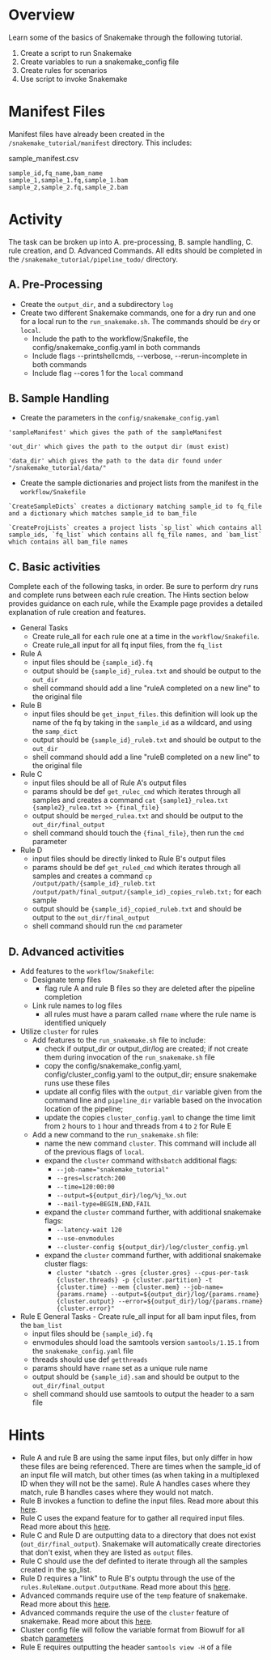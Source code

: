 # Overview
Learn some of the basics of Snakemake through the following tutorial.

1. Create a script to run Snakemake
2. Create variables to run a snakemake_config file
3. Create rules for scenarios
4. Use script to invoke Snakemake

# Manifest Files
Manifest files have already been created in the `/snakemake_tutorial/manifest` directory. This includes:

sample_manifest.csv
```
sample_id,fq_name,bam_name
sample_1,sample_1.fq,sample_1.bam
sample_2,sample_2.fq,sample_2.bam
```

# Activity
The task can be broken up into A. pre-processing, B. sample handling, C. rule creation, and D. Advanced Commands. All edits should be completed in the `/snakemake_tutorial/pipeline_todo/` directory.

## A. Pre-Processing 

- Create the `output_dir`, and a subdirectory `log`
- Create two different Snakemake commands, one for a dry run and one for a local run to the `run_snakemake.sh`. The commands should be `dry` or `local`.
    - Include the path to the workflow/Snakefile, the config/snakemake_config.yaml in both commands
    - Include flags --printshellcmds, --verbose, --rerun-incomplete in both commands
    - Include flag --cores 1 for the `local` command

## B. Sample Handling

- Create the parameters in the `config/snakemake_config.yaml`
```
'sampleManifest' which gives the path of the sampleManifest

'out_dir' which gives the path to the output dir (must exist)

'data_dir' which gives the path to the data dir found under "/snakemake_tutorial/data/"
```
- Create the sample dictionaries and project lists from the manifest in the `workflow/Snakefile`
```
`CreateSampleDicts` creates a dictionary matching sample_id to fq_file and a dictionary which matches sample_id to bam_file

`CreateProjLists` creates a project lists `sp_list` which contains all sample_ids, `fq_list` which contains all fq_file names, and `bam_list` which contains all bam_file names
```

## C. Basic activities
Complete each of the following tasks, in order. Be sure to perform dry runs and complete runs between each rule creation. The Hints section below provides guidance on each rule, while the Example page provides a detailed explanation of rule creation and features.

- General Tasks
    - Create rule_all for each rule one at a time in the `workflow/Snakefile`.
    - Create rule_all input for all fq input files, from the `fq_list`
- Rule A
    - input files should be `{sample_id}.fq`
    - output should be `{sample_id}_rulea.txt` and should be output to the `out_dir`
    - shell command should add a line "ruleA completed on a new line" to the original file
- Rule B
    - input files should be `get_input_files`. this definition will look up the name of the fq by taking in the `sample_id` as a wildcard, and using the `samp_dict`
    - output should be `{sample_id}_ruleb.txt` and should be output to the `out_dir`
    - shell command should add a line "ruleB completed on a new line" to the original file
- Rule C
    - input files should be all of Rule A's output files
    - params should be def `get_rulec_cmd` which iterates through all samples and creates a command `cat {sample1}_rulea.txt {sample2}_rulea.txt >> {final_file}` 
    - output should be `merged_rulea.txt` and should be output to the `out_dir/final_output`
    - shell command should touch the `{final_file}`, then run the `cmd` parameter
- Rule D
    - input files should be directly linked to Rule B's output files
    - params should be def `get_ruled_cmd` which iterates through all samples and creates a command `cp /output/path/{sample_id}_ruleb.txt /output/path/final_output/{sample_id)_copies_ruleb.txt;` for each sample
    - output should be `{sample_id}_copied_ruleb.txt` and should be output to the `out_dir/final_output`
    - shell command should run the `cmd` parameter

## D. Advanced activities
- Add features to the `workflow/Snakefile`:
    - Designate temp files
        - flag rule A and rule B files so they are deleted after the pipeline completion
    - Link rule names to log files
        - all rules must have a param called `rname` where the rule name is identified uniquely
- Utilize `cluster` for rules
    - Add features to the `run_snakemake.sh` file to include:
        - check if output_dir or output_dir/log are created; if not create them during invocation of the `run_snakemake.sh` file
        - copy the config/snakemake_config.yaml, config/cluster_config.yaml to the output_dir; ensure snakemake runs use these files
        - update all config files with the `output_dir` variable given from the command line and `pipeline_dir` variable based on the invocation location of the pipeline;
        - update the copies `cluster_config.yaml` to change the time limit from `2` hours to `1` hour and threads from `4` to `2` for Rule E
    - Add a new command to the `run_snakemake.sh` file:
        - name the new command `cluster`. This command will include all of the previous flags of `local`.
        - expand the `cluster` command with`sbatch` additional flags: 
            - `--job-name="snakemake_tutorial"`
            - `--gres=lscratch:200`
            - `--time=120:00:00`
            - `--output=${output_dir}/log/%j_%x.out`
            - `--mail-type=BEGIN,END,FAIL`
        - expand the `cluster` command further, with additional snakemake flags:
            - `--latency-wait 120`
            - `--use-envmodules`
            - `--cluster-config ${output_dir}/log/cluster_config.yml`
        - expand the `cluster` command further, with additional snakemake cluster flags:
            - `cluster "sbatch --gres {cluster.gres} --cpus-per-task {cluster.threads} -p {cluster.partition} -t {cluster.time} --mem {cluster.mem} --job-name={params.rname} --output=${output_dir}/log/{params.rname}{cluster.output} --error=${output_dir}/log/{params.rname}{cluster.error}"`
- Rule E
     General Tasks
        - Create rule_all input for all bam input files, from the `bam_list`
    - input files should be `{sample_id}.fq`
    - envmodules should load the samtools version `samtools/1.15.1` from the `snakemake_config.yaml` file
    - threads should use def `getthreads`
    - params should have `rname` set as a unique rule name
    - output should be `{sample_id}.sam` and should be output to the `out_dir/final_output`
    - shell command should use samtools to output the header to a sam file

# Hints
- Rule A and rule B are using the same input files, but only differ in how these files are being referenced. There are times when the sample_id of an input file will match, but other times (as when taking in a multiplexed ID when they will not be the same). Rule A handles cases where they match, rule B handles cases where they would not match.
- Rule B invokes a function to define the input files. Read more about this [here](https://snakemake.readthedocs.io/en/stable/tutorial/advanced.html#step-3-input-functions).
- Rule C uses the expand feature for to gather all required input files. Read more about this [here](https://snakemake.readthedocs.io/en/stable/tutorial/advanced.html#step-3-input-functions).
- Rule C and Rule D are outputting data to a directory that does not exist (`out_dir/final_output`). Snakemake will automatically create directories that don't exist, when they are listed as `output` files.
- Rule C should use the def definted to iterate through all the samples created in the sp_list.
- Rule D requires a "link" to Rule B's outptu through the use of the `rules.RuleName.output.OutputName`. Read more about this [here](https://snakemake.readthedocs.io/en/stable/snakefiles/rules.html#rule-dependencies).
- Advanced commands require use of the `temp` feature of snakemake. Read more about this [here](html#step-6-temporary-and-protected-files).
- Advanced commands require the use of the `cluster` feature of snakemake. Read more about this [here](https://snakemake.readthedocs.io/en/stable/executing/cluster.html#cluster-execution).
- Cluster config file will follow the variable format from Biowulf for all sbatch [parameters](https://hpc.nih.gov/docs/userguide.html)
- Rule E requires outputting the header `samtools view -H` of a file